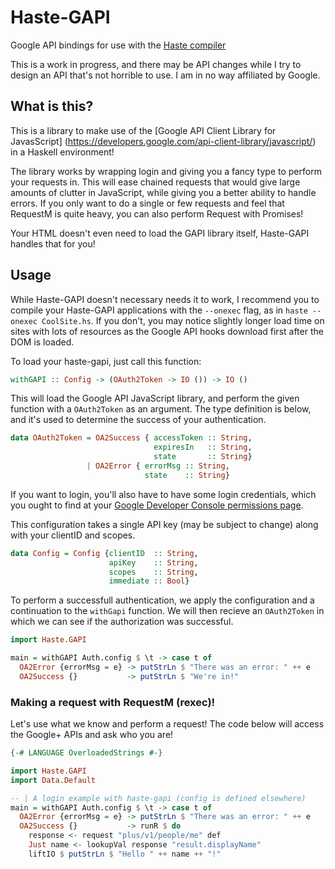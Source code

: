 Haste-GAPI
==========

Google API bindings for use with the [Haste compiler](http://haste-lang.org)

This is a work in progress, and there may be API changes while I try to design
an API that's not horrible to use. I am in no way affiliated by Google.

What is this?
-----
This is a library to make use of the [Google API Client Library for JavasScript]
(https://developers.google.com/api-client-library/javascript/) in a Haskell
environment!

The library works by wrapping login and giving you a fancy type
to perform your requests in. This will ease chained requests that would
give large amounts of clutter in JavaScript, while giving you a better ability
to handle errors. If you only want to do a single or few requests and
feel that RequestM is quite heavy, you can also perform Request with Promises!

Your HTML doesn't even need to load the GAPI library itself, Haste-GAPI
handles that for you!


Usage
-----
While Haste-GAPI doesn't necessary needs it to work, I recommend you to
compile your Haste-GAPI applications with the `--onexec` flag, as in
`haste --onexec CoolSite.hs`. If you don't, you may notice slightly longer
load time on sites with lots of resources as the Google API hooks download
first after the DOM is loaded.

To load your haste-gapi, just call this function:
```haskell
withGAPI :: Config -> (OAuth2Token -> IO ()) -> IO ()
```

This will load the Google API JavaScript library, and perform the given
function with a `OAuth2Token` as an argument. The type definition is below,
and it's used to determine the success of your authentication.

```haskell
data OAuth2Token = OA2Success { accessToken :: String,
                                expiresIn   :: String,
                                state       :: String}
                 | OA2Error { errorMsg :: String,
                              state    :: String}
```

If you want to login, you'll also have to have some login credentials,
which you ought to find at your [Google Developer Console permissions page](https://console.developers.google.com/permissions/).

This configuration takes a single API key (may be subject to change) along
with your clientID and scopes.

```haskell
data Config = Config {clientID  :: String,
                      apiKey    :: String,
                      scopes    :: String,
                      immediate :: Bool}
```

To perform a successfull authentication, we apply the configuration and
a continuation to the `withGapi` function. We will then recieve
an `OAuth2Token` in which we can see if the authorization was successful.

```haskell
import Haste.GAPI

main = withGAPI Auth.config $ \t -> case t of
  OA2Error {errorMsg = e} -> putStrLn $ "There was an error: " ++ e
  OA2Success {}           -> putStrLn $ "We're in!"
```

### Making a request with RequestM (rexec)!

Let's use what we know and perform a request! The code below will access
the Google+ APIs and ask who you are!

```haskell
{-# LANGUAGE OverloadedStrings #-}

import Haste.GAPI
import Data.Default

-- | A login example with haste-gapi (config is defined elsewhere)
main = withGAPI Auth.config $ \t -> case t of
  OA2Error {errorMsg = e} -> putStrLn $ "There was an error: " ++ e
  OA2Success {}           -> runR $ do
    response <- request "plus/v1/people/me" def
    Just name <- lookupVal response "result.displayName"
    liftIO $ putStrLn $ "Hello " ++ name ++ "!"
```
